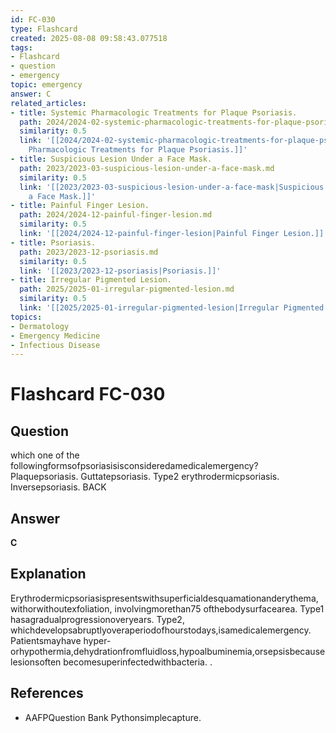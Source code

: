 ```yaml
---
id: FC-030
type: Flashcard
created: 2025-08-08 09:58:43.077518
tags:
- Flashcard
- question
- emergency
topic: emergency
answer: C
related_articles:
- title: Systemic Pharmacologic Treatments for Plaque Psoriasis.
  path: 2024/2024-02-systemic-pharmacologic-treatments-for-plaque-psoriasis.md
  similarity: 0.5
  link: '[[2024/2024-02-systemic-pharmacologic-treatments-for-plaque-psoriasis|Systemic
    Pharmacologic Treatments for Plaque Psoriasis.]]'
- title: Suspicious Lesion Under a Face Mask.
  path: 2023/2023-03-suspicious-lesion-under-a-face-mask.md
  similarity: 0.5
  link: '[[2023/2023-03-suspicious-lesion-under-a-face-mask|Suspicious Lesion Under
    a Face Mask.]]'
- title: Painful Finger Lesion.
  path: 2024/2024-12-painful-finger-lesion.md
  similarity: 0.5
  link: '[[2024/2024-12-painful-finger-lesion|Painful Finger Lesion.]]'
- title: Psoriasis.
  path: 2023/2023-12-psoriasis.md
  similarity: 0.5
  link: '[[2023/2023-12-psoriasis|Psoriasis.]]'
- title: Irregular Pigmented Lesion.
  path: 2025/2025-01-irregular-pigmented-lesion.md
  similarity: 0.5
  link: '[[2025/2025-01-irregular-pigmented-lesion|Irregular Pigmented Lesion.]]'
topics:
- Dermatology
- Emergency Medicine
- Infectious Disease
---
```


# Flashcard FC-030

## Question

which one of the followingformsofpsoriasisisconsideredamedicalemergency? Plaquepsoriasis. Guttatepsoriasis. Type2 erythrodermicpsoriasis. Inversepsoriasis. BACK

## Answer

**C**

## Explanation

Erythrodermicpsoriasispresentswithsuperficialdesquamationanderythema,withorwithoutexfoliation, involvingmorethan75 ofthebodysurfacearea. Type1 hasagradualprogressionoveryears. Type2, whichdevelopsabruptlyoveraperiodofhourstodays,isamedicalemergency. Patientsmayhave hyper-orhypothermia,dehydrationfromfluidloss,hypoalbuminemia,orsepsisbecauselesionsoften becomesuperinfectedwithbacteria. .

## References

- AAFPQuestion Bank Pythonsimplecapture.

